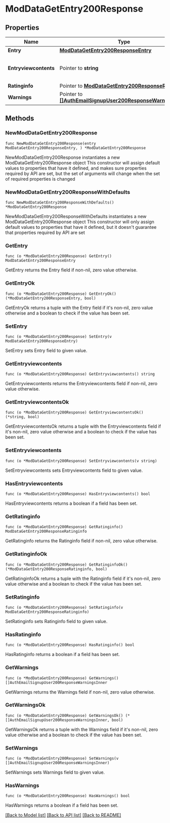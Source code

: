# ModDataGetEntry200Response

## Properties

Name | Type | Description | Notes
------------ | ------------- | ------------- | -------------
**Entry** | [**ModDataGetEntry200ResponseEntry**](ModDataGetEntry200ResponseEntry.md) |  | 
**Entryviewcontents** | Pointer to **string** | The entry as is rendered in the site. | [optional] [default to "null"]
**Ratinginfo** | Pointer to [**ModDataGetEntry200ResponseRatinginfo**](ModDataGetEntry200ResponseRatinginfo.md) |  | [optional] 
**Warnings** | Pointer to [**[]AuthEmailSignupUser200ResponseWarningsInner**](AuthEmailSignupUser200ResponseWarningsInner.md) |  | [optional] 

## Methods

### NewModDataGetEntry200Response

`func NewModDataGetEntry200Response(entry ModDataGetEntry200ResponseEntry, ) *ModDataGetEntry200Response`

NewModDataGetEntry200Response instantiates a new ModDataGetEntry200Response object
This constructor will assign default values to properties that have it defined,
and makes sure properties required by API are set, but the set of arguments
will change when the set of required properties is changed

### NewModDataGetEntry200ResponseWithDefaults

`func NewModDataGetEntry200ResponseWithDefaults() *ModDataGetEntry200Response`

NewModDataGetEntry200ResponseWithDefaults instantiates a new ModDataGetEntry200Response object
This constructor will only assign default values to properties that have it defined,
but it doesn't guarantee that properties required by API are set

### GetEntry

`func (o *ModDataGetEntry200Response) GetEntry() ModDataGetEntry200ResponseEntry`

GetEntry returns the Entry field if non-nil, zero value otherwise.

### GetEntryOk

`func (o *ModDataGetEntry200Response) GetEntryOk() (*ModDataGetEntry200ResponseEntry, bool)`

GetEntryOk returns a tuple with the Entry field if it's non-nil, zero value otherwise
and a boolean to check if the value has been set.

### SetEntry

`func (o *ModDataGetEntry200Response) SetEntry(v ModDataGetEntry200ResponseEntry)`

SetEntry sets Entry field to given value.


### GetEntryviewcontents

`func (o *ModDataGetEntry200Response) GetEntryviewcontents() string`

GetEntryviewcontents returns the Entryviewcontents field if non-nil, zero value otherwise.

### GetEntryviewcontentsOk

`func (o *ModDataGetEntry200Response) GetEntryviewcontentsOk() (*string, bool)`

GetEntryviewcontentsOk returns a tuple with the Entryviewcontents field if it's non-nil, zero value otherwise
and a boolean to check if the value has been set.

### SetEntryviewcontents

`func (o *ModDataGetEntry200Response) SetEntryviewcontents(v string)`

SetEntryviewcontents sets Entryviewcontents field to given value.

### HasEntryviewcontents

`func (o *ModDataGetEntry200Response) HasEntryviewcontents() bool`

HasEntryviewcontents returns a boolean if a field has been set.

### GetRatinginfo

`func (o *ModDataGetEntry200Response) GetRatinginfo() ModDataGetEntry200ResponseRatinginfo`

GetRatinginfo returns the Ratinginfo field if non-nil, zero value otherwise.

### GetRatinginfoOk

`func (o *ModDataGetEntry200Response) GetRatinginfoOk() (*ModDataGetEntry200ResponseRatinginfo, bool)`

GetRatinginfoOk returns a tuple with the Ratinginfo field if it's non-nil, zero value otherwise
and a boolean to check if the value has been set.

### SetRatinginfo

`func (o *ModDataGetEntry200Response) SetRatinginfo(v ModDataGetEntry200ResponseRatinginfo)`

SetRatinginfo sets Ratinginfo field to given value.

### HasRatinginfo

`func (o *ModDataGetEntry200Response) HasRatinginfo() bool`

HasRatinginfo returns a boolean if a field has been set.

### GetWarnings

`func (o *ModDataGetEntry200Response) GetWarnings() []AuthEmailSignupUser200ResponseWarningsInner`

GetWarnings returns the Warnings field if non-nil, zero value otherwise.

### GetWarningsOk

`func (o *ModDataGetEntry200Response) GetWarningsOk() (*[]AuthEmailSignupUser200ResponseWarningsInner, bool)`

GetWarningsOk returns a tuple with the Warnings field if it's non-nil, zero value otherwise
and a boolean to check if the value has been set.

### SetWarnings

`func (o *ModDataGetEntry200Response) SetWarnings(v []AuthEmailSignupUser200ResponseWarningsInner)`

SetWarnings sets Warnings field to given value.

### HasWarnings

`func (o *ModDataGetEntry200Response) HasWarnings() bool`

HasWarnings returns a boolean if a field has been set.


[[Back to Model list]](../README.md#documentation-for-models) [[Back to API list]](../README.md#documentation-for-api-endpoints) [[Back to README]](../README.md)


